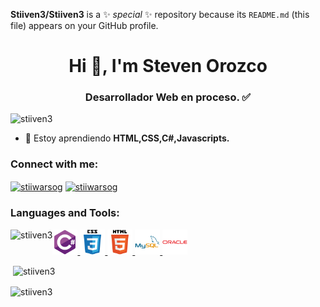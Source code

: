 


**Stiiven3/Stiiven3** is a ✨ _special_ ✨ repository because its `README.md` (this file) appears on your GitHub profile.
<h1 align="center">Hi 👋, I'm Steven Orozco</h1>
<h3 align="center">Desarrollador Web en proceso. ✅</h3>

<p align="left"> <img src="https://komarev.com/ghpvc/?username=stiiven3&label=Profile%20views&color=0e75b6&style=flat" alt="stiiven3" /> </p>


- 🌱 Estoy aprendiendo **HTML,CSS,C#,Javascripts.**

<h3 align="left">Connect with me:</h3>
<p align="left">
<a href="https://instagram.com/stiiwarsog" target="blank"><img align="center" src="https://raw.githubusercontent.com/rahuldkjain/github-profile-readme-generator/master/src/images/icons/Social/instagram.svg" alt="stiiwarsog" height="30" width="40" /></a>
<a href="https://www.youtube.com/c/stiiwarsog" target="blank"><img align="center" src="https://raw.githubusercontent.com/rahuldkjain/github-profile-readme-generator/master/src/images/icons/Social/youtube.svg" alt="stiiwarsog" height="10" width="20" /></a>
</p>

<h3 align="left">Languages and Tools:</h3>
<p align="left"> <a href="https://www.w3schools.com/cs/" target="_blank" rel="noreferrer"> <img src="https://raw.githubusercontent.com/devicons/devicon/master/icons/csharp/csharp-original.svg" alt="csharp" width="40" height="40"/> </a> <a href="https://www.w3schools.com/css/" target="_blank" rel="noreferrer"> <img src="https://raw.githubusercontent.com/devicons/devicon/master/icons/css3/css3-original-wordmark.svg" alt="css3" width="40" height="40"/> </a> <a href="https://www.w3.org/html/" target="_blank" rel="noreferrer"> <img src="https://raw.githubusercontent.com/devicons/devicon/master/icons/html5/html5-original-wordmark.svg" alt="html5" width="40" height="40"/> </a> <a href="https://www.mysql.com/" target="_blank" rel="noreferrer"> <img src="https://raw.githubusercontent.com/devicons/devicon/master/icons/mysql/mysql-original-wordmark.svg" alt="mysql" width="40" height="40"/> </a> <a href="https://www.oracle.com/" target="_blank" rel="noreferrer"> <img src="https://raw.githubusercontent.com/devicons/devicon/master/icons/oracle/oracle-original.svg" alt="oracle" width="40" height="40"/> </a> <a 

<p><img align="left" src="https://github-readme-stats.vercel.app/api/top-langs?username=stiiven3&show_icons=true&locale=en&layout=compact" alt="stiiven3" /></p>

<p>&nbsp;<img align="center" src="https://github-readme-stats.vercel.app/api?username=stiiven3&show_icons=true&locale=en" alt="stiiven3" /></p>

<p><img align="center" src="https://github-readme-streak-stats.herokuapp.com/?user=stiiven3&" alt="stiiven3" /></p>
